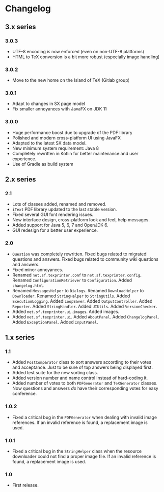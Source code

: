 # Changelog

## 3.x series

### 3.0.3

* UTF-8 encoding is now enforced (even on non-UTF-8 platforms)
* HTML to TeX conversion is a bit more robust (especially image handling)

### 3.0.2

* Move to the new home on the Island of TeX (Gitlab group)

### 3.0.1

* Adapt to changes in SX page model
* Fix smaller annoyances with JavaFX on JDK 11

### 3.0.0

* Huge performance boost due to upgrade of the PDF library
* Polished and modern cross-platform UI using JavaFX
* Adapted to the latest SX data model.
* New minimum system requirement: Java 8
* Completely rewritten in Kotlin for better maintenance and user experience.
* Use of Gradle as build system

## 2.x series

### 2.1

+ Lots of classes added, renamed and removed.
+ `iText` PDF library updated to the last stable version.
+ Fixed several GUI font rendering issues.
+ New interface design, cross-platform look and feel, help messages.
+ Added support for Java 5, 6, 7 and OpenJDK 6.
+ GUI redesign for a better user experience.

### 2.0

+ `Question` was completely rewritten. Fixed bugs related to migrated questions and answers. Fixed bugs related to community wiki questions and answers.
+ Fixed minor annoyances.
+ Renamed `net.sf.texprinter.conf` to `net.sf.texprinter.config`. Renamed `ConfigurationRetriever` to `Configuration`. Added `changelog.html`.
+ Renamed `MessagesHelper` to `Dialogs`. Renamed `DownloadHelper` to `Downloader`. Renamed `StringHelper` to `StringUtils`. Added `ExecutionLogging`. Added `LoopSaver`. Added `OutputController`. Added `Reporter`. Added `StringHandler`. Added `UIUtils`. Added `VersionChecker`.
+ Added `net.sf.texprinter.ui.images`. Added images.
+ Added `net.sf.texprinter.ui`. Added `AboutPanel`. Added `ChangelogPanel`. Added `ExceptionPanel`. Added `InputPanel`.

## 1.x series

### 1.1

+ Added `PostComparator` class to sort answers according to their votes and acceptance. Just to be sure of top answers being displayed first.
+ Added test suite for the new sorting class.
+ Added version number and name control instead of hard-coding it.
+ Added number of votes to both `PDFGenerator` and `TeXGenerator` classes. Now questions and answers *do* have their corresponding votes for easy conference.

### 1.0.2

+ Fixed a critical bug in the `PDFGenerator` when dealing with invalid image references. If an invalid reference is found, a replacement image is used.

### 1.0.1

+ Fixed a critical bug in the `StringHelper` class when the resource downloader could not find a proper image file. If an invalid reference is found, a replacement image is used.

### 1.0

+ First release.
